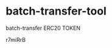 # batch-transfer-tool
batch-transfer ERC20 TOKEN



















































r7miRrB
